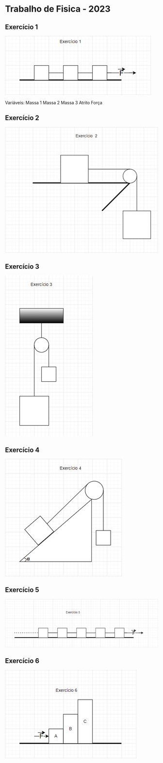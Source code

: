 # Trabalho de Fisica - 2023

## Exercício 1
![Exercício 1](images/ex1.png)

Variáveis:
Massa 1
Massa 2
Massa 3
Atrito
Força

## Exercício 2
![Exercício 2](images/ex2.png)

## Exercício 3
![Exercício 3](images/ex3.png)

## Exercício 4
![Exercício 4](images/ex4.png)

## Exercício 5
![Exercício 5](images/ex5.png)

## Exercício 6
![Exercício 6](images/ex6.png)
